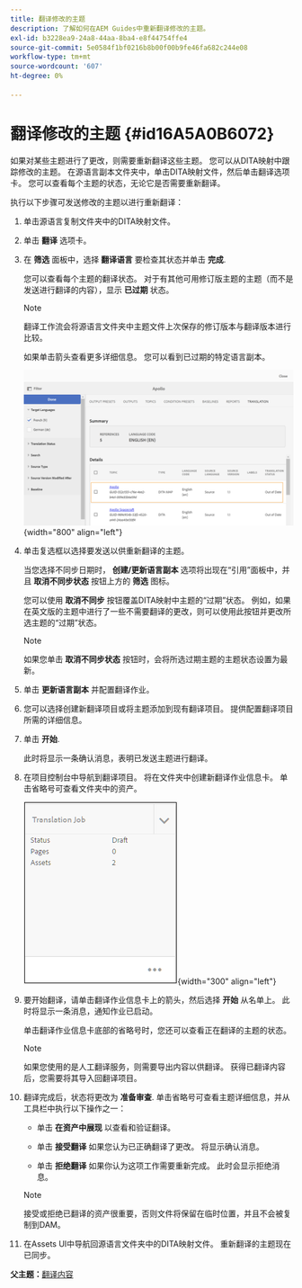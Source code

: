 ```yaml
---
title: 翻译修改的主题
description: 了解如何在AEM Guides中重新翻译修改的主题。
exl-id: b3228ea9-24a8-44aa-8ba4-e8f44754ffe4
source-git-commit: 5e0584f1bf0216b8b00f00b9fe46fa682c244e08
workflow-type: tm+mt
source-wordcount: '607'
ht-degree: 0%

---
```


# 翻译修改的主题 {#id16A5A0B6072}

如果对某些主题进行了更改，则需要重新翻译这些主题。 您可以从DITA映射中跟踪修改的主题。 在源语言副本文件夹中，单击DITA映射文件，然后单击翻译选项卡。 您可以查看每个主题的状态，无论它是否需要重新翻译。

执行以下步骤可发送修改的主题以进行重新翻译：

1. 单击源语言复制文件夹中的DITA映射文件。

1. 单击 **翻译** 选项卡。

1. 在 **筛选** 面板中，选择 **翻译语言** 要检查其状态并单击 **完成**.

   您可以查看每个主题的翻译状态。 对于有其他可用修订版主题的主题（而不是发送进行翻译的内容），显示 **已过期** 状态。

   >[!NOTE]
   >
   > 翻译工作流会将源语言文件夹中主题文件上次保存的修订版本与翻译版本进行比较。

   如果单击箭头查看更多详细信息。 您可以看到已过期的特定语言副本。

   ![](images/out-of-sync-uuid.png){width="800" align="left"}

1. 单击复选框以选择要发送以供重新翻译的主题。

   当您选择不同步日期时， **创建/更新语言副本** 选项将出现在“引用”面板中，并且 **取消不同步状态** 按钮上方的 **筛选** 图标。

   您可以使用 **取消不同步** 按钮覆盖DITA映射中主题的“过期”状态。 例如，如果在英文版的主题中进行了一些不需要翻译的更改，则可以使用此按钮并更改所选主题的“过期”状态。

   >[!NOTE]
   >
   > 如果您单击 **取消不同步状态** 按钮时，会将所选过期主题的主题状态设置为最新。

1. 单击 **更新语言副本** 并配置翻译作业。

1. 您可以选择创建新翻译项目或将主题添加到现有翻译项目。 提供配置翻译项目所需的详细信息。

1. 单击 **开始**.

   此时将显示一条确认消息，表明已发送主题进行翻译。

1. 在项目控制台中导航到翻译项目。 将在文件夹中创建新翻译作业信息卡。 单击省略号可查看文件夹中的资产。

   ![](images/incremental-job.PNG){width="300" align="left"}

1. 要开始翻译，请单击翻译作业信息卡上的箭头，然后选择 **开始** 从名单上。 此时将显示一条消息，通知作业已启动。

   单击翻译作业信息卡底部的省略号时，您还可以查看正在翻译的主题的状态。

   >[!NOTE]
   >
   > 如果您使用的是人工翻译服务，则需要导出内容以供翻译。 获得已翻译内容后，您需要将其导入回翻译项目。

1. 翻译完成后，状态将更改为 **准备审查**. 单击省略号可查看主题详细信息，并从工具栏中执行以下操作之一：

   - 单击 **在资产中展现** 以查看和验证翻译。

   - 单击 **接受翻译** 如果您认为已正确翻译了更改。 将显示确认消息。

   - 单击 **拒绝翻译** 如果你认为这项工作需要重新完成。 此时会显示拒绝消息。

   >[!NOTE]
   >
   > 接受或拒绝已翻译的资产很重要，否则文件将保留在临时位置，并且不会被复制到DAM。

1. 在Assets UI中导航回源语言文件夹中的DITA映射文件。 重新翻译的主题现在已同步。


**父主题：**[&#x200B;翻译内容](translation.md)
